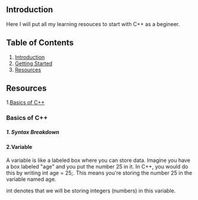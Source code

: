 ## Introduction 
Here I will put all my learning resouces to start with C++ as a begineer.

## Table of Contents
1. [Introduction](#introduction)
2. [Getting Started](#getting-started)
3. [Resources](#Resources) 

## Resources
1.[Basics of C++](#Basics-of-C++)
### Basics of C++
##### 1. Syntax Breakdown
#### 2.Variable
A variable is like a labeled box where you can store data. Imagine you have a box labeled "age" and you put the number 25 in it. In C++, you would do this by writing int age = 25;. This means you're storing the number 25 in the variable named age.

int denotes that we will be storing integers (numbers) in this variable.